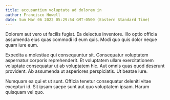 ```yaml
---
title: accusantium voluptate ad dolorem in
author: Francisco Howell
date: Sun Mar 06 2022 05:29:54 GMT-0500 (Eastern Standard Time)
---
```

Dolorem aut vero ut facilis fugiat. Ea delectus inventore. Illo optio officia assumenda eius quas commodi id eum quis. Modi quo quis dolor neque quam iure eum.

 Expedita a molestiae qui consequuntur sit. Consequatur voluptatem aspernatur corporis reprehenderit. Et voluptatem ullam exercitationem voluptate consequatur ut ab voluptatem hic. Aut omnis quas quod deserunt provident. Ab assumenda ut asperiores perspiciatis. Ut beatae iure.

 Numquam ea qui et ut sunt. Officia tenetur consequatur deleniti vitae excepturi id. Sit ipsam saepe sunt aut quo voluptatem ipsam. Harum quisquam vel quo.